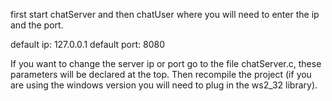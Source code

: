 first start chatServer and then chatUser where you will need to enter the ip and the port.

default ip: 127.0.0.1
default port: 8080

If you want to change the server ip or port go to the file chatServer.c,
these parameters will be declared at the top. 
Then recompile the project (if you are using the windows version you will need to plug in the ws2_32 library).
